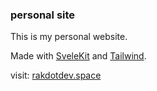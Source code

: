 ### personal site

This is my personal website.

Made with [SveleKit](https://kit.svelte.dev/) and [Tailwind](https://tailwindcss.com/).

visit: [rakdotdev.space](https://rakdotdev.space)
